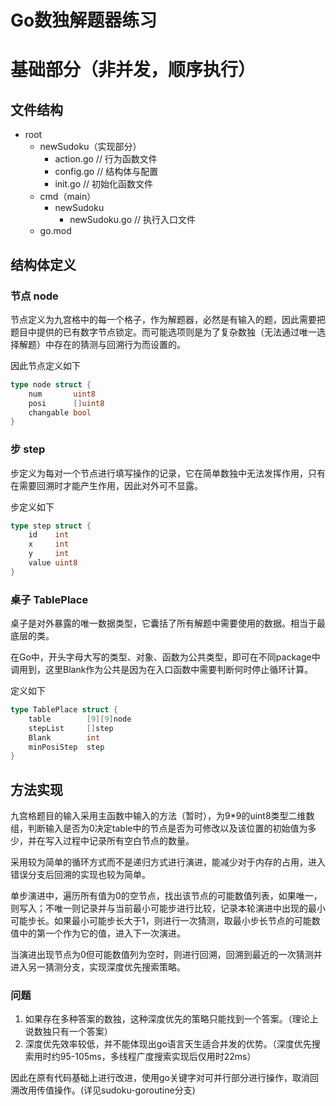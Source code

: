 # Go数独解题器练习

# 基础部分（非并发，顺序执行）

## 文件结构

- root
    - newSudoku（实现部分）
        - action.go  // 行为函数文件
        - config.go  // 结构体与配置
        - init.go   // 初始化函数文件
    - cmd（main）
        - newSudoku
            - newSudoku.go // 执行入口文件
    - go.mod

## 结构体定义

### 节点 node

节点定义为九宫格中的每一个格子，作为解题器，必然是有输入的题，因此需要把题目中提供的已有数字节点锁定。而可能选项则是为了复杂数独（无法通过唯一选择解题）中存在的猜测与回溯行为而设置的。

因此节点定义如下

```go
type node struct {
	num       uint8
	posi      []uint8
	changable bool
}
```

### 步 step

步定义为每对一个节点进行填写操作的记录，它在简单数独中无法发挥作用，只有在需要回溯时才能产生作用，因此对外可不显露。

步定义如下

```go
type step struct {
	id    int
	x     int
	y     int
	value uint8
}
```

### 桌子 TablePlace

桌子是对外暴露的唯一数据类型，它囊括了所有解题中需要使用的数据。相当于最底层的类。

在Go中，开头字母大写的类型、对象、函数为公共类型，即可在不同package中调用到，这里Blank作为公共是因为在入口函数中需要判断何时停止循环计算。

定义如下

```go
type TablePlace struct {
	table        [9][9]node
	stepList     []step
	Blank        int
	minPosiStep  step
}
```

## 方法实现

九宫格题目的输入采用主函数中输入的方法（暂时），为9*9的uint8类型二维数组，判断输入是否为0决定table中的节点是否为可修改以及该位置的初始值为多少，并在写入过程中记录所有空白节点的数量。

采用较为简单的循环方式而不是递归方式进行演进，能减少对于内存的占用，进入错误分支后回溯的实现也较为简单。

单步演进中，遍历所有值为0的空节点，找出该节点的可能数值列表，如果唯一，则写入；不唯一则记录并与当前最小可能步进行比较，记录本轮演进中出现的最小可能步长。如果最小可能步长大于1，则进行一次猜测，取最小步长节点的可能数值中的第一个作为它的值，进入下一次演进。

当演进出现节点为0但可能数值列为空时，则进行回溯，回溯到最近的一次猜测并进入另一猜测分支，实现深度优先搜索策略。

### 问题

1. 如果存在多种答案的数独，这种深度优先的策略只能找到一个答案。（理论上说数独只有一个答案）
2. 深度优先效率较低，并不能体现出go语言天生适合并发的优势。（深度优先搜索用时约95-105ms，多线程广度搜索实现后仅用时22ms）

因此在原有代码基础上进行改进，使用go关键字对可并行部分进行操作，取消回溯改用传值操作。(详见sudoku-goroutine分支)